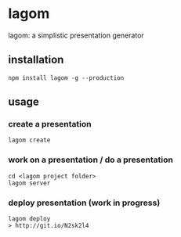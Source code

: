 # lagom
lagom: a simplistic presentation generator

## installation

```
npm install lagom -g --production
```

## usage

### create a presentation
```
lagom create
```

### work on a presentation / do a presentation
```
cd <lagom project folder>
lagom server
```

### deploy presentation (work in progress)
```
lagom deploy
> http://git.io/N2sk2l4
```
